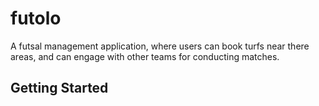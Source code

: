 # futolo

A futsal management application, where users can book turfs near there areas, and can engage with other teams for conducting matches.

## Getting Started


